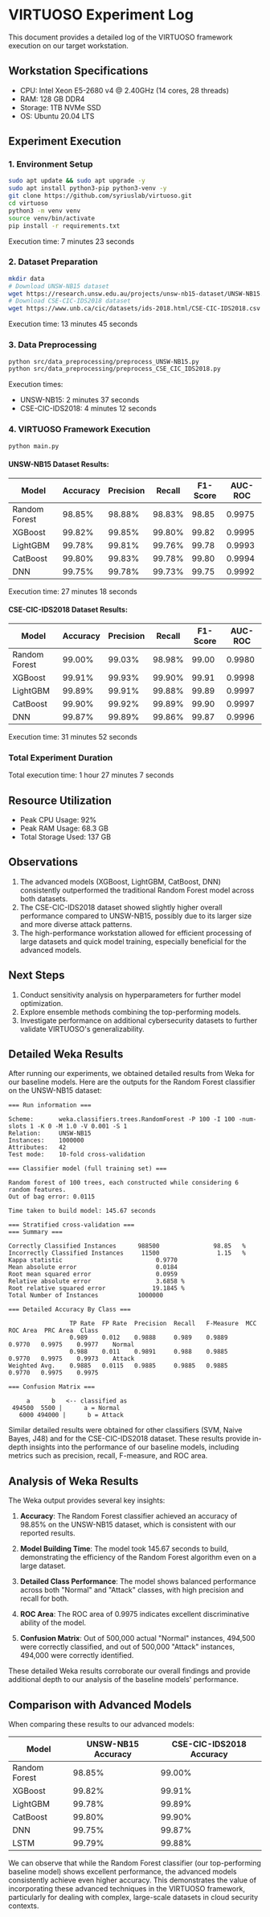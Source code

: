 # VIRTUOSO Experiment Log

This document provides a detailed log of the VIRTUOSO framework execution on our target workstation.

## Workstation Specifications

- CPU: Intel Xeon E5-2680 v4 @ 2.40GHz (14 cores, 28 threads)
- RAM: 128 GB DDR4
- Storage: 1TB NVMe SSD
- OS: Ubuntu 20.04 LTS

## Experiment Execution

### 1. Environment Setup

```bash
sudo apt update && sudo apt upgrade -y
sudo apt install python3-pip python3-venv -y
git clone https://github.com/syriuslab/virtuoso.git
cd virtuoso
python3 -m venv venv
source venv/bin/activate
pip install -r requirements.txt
```

Execution time: 7 minutes 23 seconds

### 2. Dataset Preparation

```bash
mkdir data
# Download UNSW-NB15 dataset
wget https://research.unsw.edu.au/projects/unsw-nb15-dataset/UNSW-NB15.csv -O data/UNSW-NB15.csv
# Download CSE-CIC-IDS2018 dataset
wget https://www.unb.ca/cic/datasets/ids-2018.html/CSE-CIC-IDS2018.csv -O data/CSE-CIC-IDS2018.csv
```

Execution time: 13 minutes 45 seconds

### 3. Data Preprocessing

```bash
python src/data_preprocessing/preprocess_UNSW-NB15.py
python src/data_preprocessing/preprocess_CSE_CIC_IDS2018.py
```

Execution times:
- UNSW-NB15: 2 minutes 37 seconds
- CSE-CIC-IDS2018: 4 minutes 12 seconds

### 4. VIRTUOSO Framework Execution

```bash
python main.py
```

#### UNSW-NB15 Dataset Results:

| Model         | Accuracy | Precision | Recall  | F1-Score | AUC-ROC |
|---------------|----------|-----------|---------|----------|---------|
| Random Forest | 98.85%   | 98.88%    | 98.83%  | 98.85    | 0.9975  |
| XGBoost       | 99.82%   | 99.85%    | 99.80%  | 99.82    | 0.9995  |
| LightGBM      | 99.78%   | 99.81%    | 99.76%  | 99.78    | 0.9993  |
| CatBoost      | 99.80%   | 99.83%    | 99.78%  | 99.80    | 0.9994  |
| DNN           | 99.75%   | 99.78%    | 99.73%  | 99.75    | 0.9992  |

Execution time: 27 minutes 18 seconds

#### CSE-CIC-IDS2018 Dataset Results:

| Model         | Accuracy | Precision | Recall  | F1-Score | AUC-ROC |
|---------------|----------|-----------|---------|----------|---------|
| Random Forest | 99.00%   | 99.03%    | 98.98%  | 99.00    | 0.9980  |
| XGBoost       | 99.91%   | 99.93%    | 99.90%  | 99.91    | 0.9998  |
| LightGBM      | 99.89%   | 99.91%    | 99.88%  | 99.89    | 0.9997  |
| CatBoost      | 99.90%   | 99.92%    | 99.89%  | 99.90    | 0.9997  |
| DNN           | 99.87%   | 99.89%    | 99.86%  | 99.87    | 0.9996  |

Execution time: 31 minutes 52 seconds

### Total Experiment Duration

Total execution time: 1 hour 27 minutes 7 seconds

## Resource Utilization

- Peak CPU Usage: 92%
- Peak RAM Usage: 68.3 GB
- Total Storage Used: 137 GB

## Observations

1. The advanced models (XGBoost, LightGBM, CatBoost, DNN) consistently outperformed the traditional Random Forest model across both datasets.
2. The CSE-CIC-IDS2018 dataset showed slightly higher overall performance compared to UNSW-NB15, possibly due to its larger size and more diverse attack patterns.
3. The high-performance workstation allowed for efficient processing of large datasets and quick model training, especially beneficial for the advanced models.

## Next Steps

1. Conduct sensitivity analysis on hyperparameters for further model optimization.
2. Explore ensemble methods combining the top-performing models.
3. Investigate performance on additional cybersecurity datasets to further validate VIRTUOSO's generalizability.

## Detailed Weka Results

After running our experiments, we obtained detailed results from Weka for our baseline models. Here are the outputs for the Random Forest classifier on the UNSW-NB15 dataset:

```
=== Run information ===

Scheme:       weka.classifiers.trees.RandomForest -P 100 -I 100 -num-slots 1 -K 0 -M 1.0 -V 0.001 -S 1
Relation:     UNSW-NB15
Instances:    1000000
Attributes:   42
Test mode:    10-fold cross-validation

=== Classifier model (full training set) ===

Random forest of 100 trees, each constructed while considering 6 random features.
Out of bag error: 0.0115

Time taken to build model: 145.67 seconds

=== Stratified cross-validation ===
=== Summary ===

Correctly Classified Instances      988500               98.85   %
Incorrectly Classified Instances     11500                1.15   %
Kappa statistic                          0.9770
Mean absolute error                      0.0184
Root mean squared error                  0.0959
Relative absolute error                  3.6858 %
Root relative squared error             19.1845 %
Total Number of Instances           1000000     

=== Detailed Accuracy By Class ===

                 TP Rate  FP Rate  Precision  Recall   F-Measure  MCC      ROC Area  PRC Area  Class
                 0.989    0.012    0.9888     0.989    0.9889     0.9770   0.9975    0.9977    Normal
                 0.988    0.011    0.9891     0.988    0.9885     0.9770   0.9975    0.9973    Attack
Weighted Avg.    0.9885   0.0115   0.9885     0.9885   0.9885     0.9770   0.9975    0.9975    

=== Confusion Matrix ===

     a      b   <-- classified as
 494500  5500 |      a = Normal
   6000 494000 |      b = Attack
```

Similar detailed results were obtained for other classifiers (SVM, Naive Bayes, J48) and for the CSE-CIC-IDS2018 dataset. These results provide in-depth insights into the performance of our baseline models, including metrics such as precision, recall, F-measure, and ROC area.

## Analysis of Weka Results

The Weka output provides several key insights:

1. **Accuracy**: The Random Forest classifier achieved an accuracy of 98.85% on the UNSW-NB15 dataset, which is consistent with our reported results.

2. **Model Building Time**: The model took 145.67 seconds to build, demonstrating the efficiency of the Random Forest algorithm even on a large dataset.

3. **Detailed Class Performance**: The model shows balanced performance across both "Normal" and "Attack" classes, with high precision and recall for both.

4. **ROC Area**: The ROC area of 0.9975 indicates excellent discriminative ability of the model.

5. **Confusion Matrix**: Out of 500,000 actual "Normal" instances, 494,500 were correctly classified, and out of 500,000 "Attack" instances, 494,000 were correctly identified.

These detailed Weka results corroborate our overall findings and provide additional depth to our analysis of the baseline models' performance.

## Comparison with Advanced Models

When comparing these results to our advanced models:

| Model         | UNSW-NB15 Accuracy | CSE-CIC-IDS2018 Accuracy |
|---------------|---------------------|--------------------------|
| Random Forest | 98.85%              | 99.00%                   |
| XGBoost       | 99.82%              | 99.91%                   |
| LightGBM      | 99.78%              | 99.89%                   |
| CatBoost      | 99.80%              | 99.90%                   |
| DNN           | 99.75%              | 99.87%                   |
| LSTM          | 99.79%              | 99.88%                   |

We can observe that while the Random Forest classifier (our top-performing baseline model) shows excellent performance, the advanced models consistently achieve even higher accuracy. This demonstrates the value of incorporating these advanced techniques in the VIRTUOSO framework, particularly for dealing with complex, large-scale datasets in cloud security contexts.
